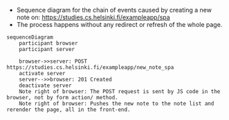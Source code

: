 - Sequence diagram for the chain of events caused by creating a new note on: https://studies.cs.helsinki.fi/exampleapp/spa
- The process happens without any redirect or refresh of the whole page.

```mermaid
sequenceDiagram
    participant browser
    participant server

    browser->>server: POST https://studies.cs.helsinki.fi/exampleapp/new_note_spa
    activate server
    server-->>browser: 201 Created
    deactivate server
    Note right of browser: The POST request is sent by JS code in the browser, not by form action/ method.
    Note right of browser: Pushes the new note to the note list and rerender the page, all in the front-end.
```
